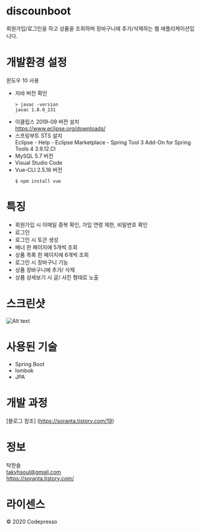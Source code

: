 # discounboot  
회원가입/로그인을 하고 상품을 조회하며 장바구니에 추가/삭제하는 웹 애플리케이션입니다.  

# 개발환경 설정
윈도우 10 사용  
* 자바 버전 확인  
  ```  
  > javac -version  
  javac 1.8.0_231  
  ```
* 이클립스 2019-09 버전 설치  
https://www.eclipse.org/downloads/  
* 스프링부트 STS 설치  
Eclipse - Help - Eclipse Marketplace - Spring Tool 3 Add-On for Spring Tools 4 3.9.12.CI  
* MySQL 5.7 버전  
* Visual Studio Code  
* Vue-CLI 2.5.16 버전  
  ```  
  $ npm install vue  
  ```

# 특징  
* 회원가입 시 이메일 중복 확인, 가입 연령 제한, 비밀번호 확인  
* 로그인    
* 로그인 시 토큰 생성  
* 배너 한 페이지에 5개씩 조회  
* 상품 목록 한 페이지에 6개씩 조회  
* 로그인 시 장바구니 기능  
* 상품 장바구니에 추가/ 삭제  
* 상품 상세보기 시 글/ 사진 형태로 노출

# 스크린샷  
![Alt text](https://img1.daumcdn.net/thumb/R1280x0/?scode=mtistory2&fname=https%3A%2F%2Fk.kakaocdn.net%2Fdn%2FbhnTC7%2FbtqCVDVa5a3%2FYDjNV0locI14U2eIU3AS5k%2Fimg.png)

# 사용된 기술  
* Spring Boot  
* lombok  
* JPA  

# 개발 과정  
[블로그 참조] (https://soranta.tistory.com/19)  

# 정보  
탁한솔  
takyhsoul@gmail.com  
https://soranta.tistory.com/  

# 라이센스  
© 2020 Codepresso  
